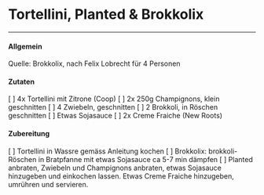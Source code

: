 # Tortellini, Planted & Brokkolix
---


#### Allgemein
Quelle: Brokkolix, nach Felix Lobrecht
für 4 Personen



#### Zutaten
[ ] 4x Tortellini mit Zitrone (Coop)
[ ] 2x 250g Champignons, klein geschnitten
[ ] 4 Zwiebeln, geschnitten
[ ] 2 Brokkoli, in Röschen geschnitten
[ ] Etwas Sojasauce
[ ] 2x Creme Fraiche (New Roots)



#### Zubereitung
[ ] Tortellini in Wassre gemäss Anleitung kochen
[ ] Brokkolix: brokkoli-Röschen in Bratpfanne mit etwas Sojasauce ca 5-7 min dämpfen
[ ] Planted anbraten, Zwiebeln und Champignons anbraten, etwas Sojasauce hinzugeben und einkochen lassen. Etwas Creme Fraiche hinzugeben, umrühren und servieren.
